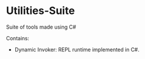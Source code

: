 # Utilities-Suite

Suite of tools made using C#

Contains:

- Dynamic Invoker: REPL runtime implemented in C#. 
